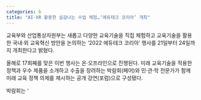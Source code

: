 ```yaml
---
categories: b
title: "AI·XR 활용한 실감나는 수업 체험…‘에듀테크 코리아’ 개최"
---
```







교육부와 산업통상자원부는 새롭고 다양한 교육기술을 직접 체험하고 교육기술을 활용한 국내&middot;외 교육혁신 방안을 논의하는 &lsquo;2022 에듀테크 코리아&rsquo; 행사를 21일부터 24일까지 개최한다고 밝혔다.

올해로 17회째를 맞은 이번 행사는 온&middot;오프라인으로 진행된다. 미래 교육기술을 적용한 정책과 우수 제품을 소개하고 수출을 장려하는 박람회(페어)와 민&middot;관&middot;학 전문가가 함께 미래 교육 정책 의제를 제시하는 공개 강연(포럼)으로 구성됐다.

박람회는 &lsquo;